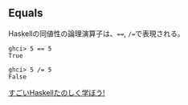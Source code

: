 ## Equals

Haskellの同値性の論理演算子は、`==`, `/=`で表現される。

```
ghci> 5 == 5
True
```

```
ghci> 5 /= 5
False
```

[すごいHaskellたのしく学ぼう! ](http://amzn.asia/7BDy7I8)
